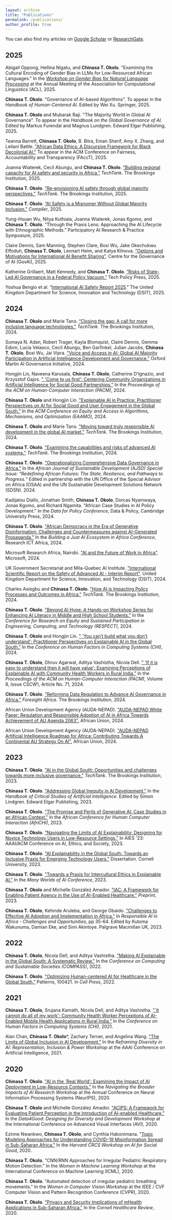 ```yaml
---
layout: archive
title: "Publications"
permalink: /publications/
author_profile: true
---
```


You can also find my articles on [Google Scholar](https://scholar.google.com/citations?user=Ljcd9nMAAAAJ&hl=en&oi=sra) or [ResearchGate](https://www.researchgate.net/profile/Chinasa-Okolo-2).
## 2025


Abigail Oppong, Hellina Nigatu, and **Chinasa T. Okolo**. "Examining the Cultural Encoding of Gender Bias in LLMs for Low-Resourced African Languages." In the [_Workshop on Gender Bias for Natural Language Processing_](https://gebnlp-workshop.github.io/) at the Annual Meeting of the Association for Computational Linguistics (ACL), 2025.

**Chinasa T. Okolo**. "Governance of AI-based Algorithms". To appear in the _Handbook of Human-Centered AI_. Edited by Wei Xu. Springer, 2025.

**Chinasa T. Okolo** and Mubarak Raji. "The Majority World in Global AI Governance". To appear in the _Handbook on the Global Governance of AI_. Edited by Markus Furendal and Magnus Lundgren. Edward Elgar Publishing, 2025.

Teanna Barrett, **Chinasa T. Okolo**, B. Biira, Eman Sherif, Amy X. Zhang, and Leilani Battle. ["African Data Ethics: A Discursive Framework for Black Decolonial AI."](https://chinasatokolo.github.io/files/Okolo_FAccT_2025) To appear in the ACM Conference on Fairness, Accountability and Transparency (FAccT), 2025.

<!--Charting New Frontiers for Governance and Democracy in Africa’s AI Era. -->

Joanna Wiaterek, Cecil Abungu, and **Chinasa T. Okolo**. [“Building regional capacity for AI safety and security in Africa.”](https://www.brookings.edu/articles/building-regional-capacity-for-ai-safety-and-security-in-africa/) _TechTank_. The Brookings Institution, 2025. 

**Chinasa T. Okolo**. [“Re-envisioning AI safety through global majority perspectives.”](https://www.brookings.edu/articles/a-new-writing-series-re-envisioning-ai-safety-through-global-majority-perspectives/) _TechTank_. The Brookings Institution, 2025. 

**Chinasa T. Okolo**. [“AI Safety is a Misnomer Without Global Majority Inclusion.”](https://www.compiler.news/ai-action-edition/) _Compiler_, 2025. 

Yung-Hsuan Wu, Nitya Kuthiala, Joanna Wiaterek, Jonas Kgomo, and **Chinasa T. Okolo**. “Through the Praxis Lens: Approaching the AI Lifecycle with Ethnographic Methods.” Participatory AI Research & Practice Symposium, 2025.

Claire Dennis, Sam Manning, Stephen Clare, Boxi Wu, Jake Okechukwu Effoduh, **Chinasa T. Okolo**, Lennart Heim, and Katya Klinova. ["Options and Motivations for International AI Benefit Sharing"](https://www.governance.ai/research-paper/options-and-motivations-for-international-ai-benefit-sharing). Centre for the Governance of AI (GovAI), 2025.

Katherine Grillaert, Matt Kennedy, and **Chinasa T. Okolo**. [“Risks of State-Led AI Governance in a Federal Policy Vacuum.”](https://www.techpolicy.press/risks-of-state-led-ai-governance-in-a-federal-policy-vacuum/) Tech Policy Press, 2025.

Yoshua Bengio et al. “[International AI Safety Report 2025](https://www.gov.uk/government/publications/international-ai-safety-report-2025).” The United Kingdom Department for Science, Innovation and Technology (DSIT), 2025.

## 2024
**Chinasa T. Okolo** and Marie Tano. [“Closing the gap: A call for more inclusive language technologies.”](https://www.brookings.edu/articles/closing-the-gap-a-call-for-more-inclusive-language-technologies/) _TechTank_. The Brookings Institution, 2024. 

Sumaya N. Adan, Robert Trager, Kayla Blomquist, Claire Dennis, Gemma Edom, Lucia Velasco, Cecil Abungu, Ben Garfinkel, Julian Jacobs, **Chinasa T. Okolo**, Boxi Wu, Jai Vipra. ["Voice and Access in AI: Global AI Majority Participation in Artificial Intelligence Development and Governance."](https://www.oxfordmartin.ox.ac.uk/publications/voice-and-access-in-ai-global-ai-majority-participation-in-artificial-intelligence-development-and-governance) Oxford Martin AI Governance Initiative, 2024.

Hongjin Lin, Naveena Karusala, **Chinasa T. Okolo**, Catherine D’Ignazio, and Krzysztof Gajos. [" 'Come to us first': Centering Community Organizations in Artificial Intelligence for Social Good Partnerships."](https://chinasatokolo.github.io/files/Okolo_CSCW_2024-AI4SG.pdf) In the _Proceedings of the ACM on Human-Computer Interaction (PACM)_, 2024.

**Chinasa T. Okolo** and Hongjin Lin. ["Explainable AI in Practice: Practitioner Perspectives on AI for Social Good and User Engagement in the Global South."](https://chinasatokolo.github.io/files/Okolo_EAAMO_2024.pdf) In the _ACM Conference on Equity and Access in Algorithms, Mechanisms, and Optimization (EAAMO)_, 2024.

**Chinasa T. Okolo** and Marie Tano. ["Moving toward truly responsible AI development in the global AI market."](https://www.brookings.edu/articles/moving-toward-truly-responsible-ai-development-in-the-global-ai-market/) _TechTank_. The Brookings Institution, 2024.

**Chinasa T. Okolo**. ["Examining the capabilities and risks of advanced AI systems."](https://www.brookings.edu/articles/examining-advanced-ai-capabilities-and-risks/) _TechTank_. The Brookings Institution, 2024.

**Chinasa T. Okolo**. ["Operationalizing Comprehensive Data Governance in Africa."](https://chinasatokolo.github.io/files/Okolo_AJSD_2024.pdf) In the _African Journal of Sustainable Development (AJSD) Special Issue: “Redefining African Futures: The State, Resilience, and Pathways to Progress._" Edited in partnership with the UN Office of the Special Advisor on Africa (OSAA) and the UN Sustainable Development Solutions Network (SDSN). 2024.

Kadijatou Diallo, Jonathan Smith, **Chinasa T. Okolo**, Dorcas Nyamwaya, Jonas Kgomo, and Richard Ngamita. "African Case Studies in AI Policy Development." In the _Data for Policy Conference_, Data & Policy, Cambridge University Press, 2024.

<!-- Dorcas Nyamwaya, Susan Otieno, **Chinasa T. Okolo**, Abigail Oppong, and Jonas Kgomo. "Towards A Fair and Equitable Data Ecosystem for Low Resource Languages." In the _Data for Policy Conference_, Data & Policy, Cambridge University Press, 2024.-->

**Chinasa T. Okolo**. ["African Democracy in the Era of Generative Disinformation: Challenges and Countermeasures against AI-Generated Propaganda."](https://papers.ssrn.com/sol3/papers.cfm?abstract_id=4885958) In the _Building a Just AI Ecosystem in Africa Conference_, Research ICT Africa, 2024.

Microsoft Research Africa, Nairobi. ["AI and the Future of Work in Africa"](https://www.microsoft.com/en-us/research/project/ai-and-the-future-of-work-in-africa/white-paper/). Microsoft, 2024.

UK Government Secretariat and Mila-Quebec AI Institute. ["International Scientific Report on the Safety of Advanced AI - Interim Report"](https://www.gov.uk/government/publications/international-scientific-report-on-the-safety-of-advanced-ai). United Kingdom Department for Science, Innovation, and Technology (DSIT), 2024.

Charles Asiegbu and **Chinasa T. Okolo**. ["How AI is Impacting Policy Processes and Outcomes in Africa."](https://www.brookings.edu/articles/how-ai-is-impacting-policy-processes-and-outcomes-in-africa/) _TechTank_. The Brookings Institution, 2024.

**Chinasa T. Okolo**. ["Beyond AI Hype: A Hands-on Workshop Series for Enhancing AI Literacy in Middle and High School Students."](https://chinasatokolo.github.io/files/Okolo_RESPECT_2024.pdf) In the _Conference for Research on Equity and Sustained Participation in Engineering, Computing, and Technology (RESPECT)_, 2024.

**Chinasa T. Okolo** and Hongjin Lin. [" 'You can’t build what you don’t understand': Practitioner Perspectives on Explainable AI in the Global South."](https://chinasatokolo.github.io/files/Okolo_CHI-LBW_2024.pdf) In the _Conference on Human Factors in Computing Systems (CHI)_, 2024.

**Chinasa T. Okolo**, Dhruv Agarwal, Aditya Vashistha, Nicola Dell. 
[" 'If it is easy to understand then it will have value': Examining Perceptions of Explainable AI with Community Health Workers in Rural India."](https://chinasatokolo.github.io/files/Okolo_CSCW_2024.pdf) In the _Proceedings of the ACM on Human-Computer Interaction (PACM)_, Volume 8, Issue CSCW1, Article No. 71, 2024. 

**Chinasa T. Okolo**. ["Reforming Data Regulation to Advance AI Governance in Africa."](https://chinasatokolo.github.io/files/Okolo_ForesightAfrica_2024.pdf) _Foresight Africa_. The Brookings Institution, 2024.

African Union Development Agency (AUDA-NEPAD). ["AUDA-NEPAD White Paper: Regulation and Responsible Adoption of AI in Africa Towards Achievement of AU Agenda 2063".](https://chinasatokolo.github.io/files/Okolo_AUWhitePaper_2024.pdf) African Union, 2024.

African Union Development Agency (AUDA-NEPAD). ["AUDA-NEPAD Artificial Intelligence Roadmap for Africa: Contributing Towards A Continental AU Strategy On AI".](https://chinasatokolo.github.io/files/Okolo_AURoadmap_2024.pdf) African Union, 2024.

## 2023
**Chinasa T. Okolo**. ["AI in the Global South: Opportunities and challenges towards more inclusive governance."](https://www.brookings.edu/articles/ai-in-the-global-south-opportunities-and-challenges-towards-more-inclusive-governance/) _TechTank_. The Brookings Institution, 2023.

**Chinasa T. Okolo**. ["Addressing Global Inequity in AI Development."](https://chinasatokolo.github.io/files/Okolo_GIAID_2023.pdf) In the _Handbook of Critical Studies of Artificial Intelligence_. Edited by Simon Lindgren. Edward Elgar Publishing, 2023.

**Chinasa T. Okolo**. ["The Promise and Perils of Generative AI: Case Studies in an African Context."](https://chinasatokolo.github.io/files/Okolo_AfriCHI_2023.pdf) In the _African Conference for Human Computer Interaction (AfriCHI)_, 2023.

**Chinasa T. Okolo**. ["Navigating the Limits of AI Explainability: Designing for Novice Technology Users in Low-Resource Settings."](https://www.researchgate.net/publication/373496292_Navigating_the_Limits_of_AI_Explainability_Designing_for_Novice_Technology_Users_in_Low-Resource_Settings) In AIES '23: AAAI/ACM Conference on AI, Ethics, and Society, 2023.

**Chinasa T. Okolo**. ["AI Explainability in the Global South: Towards an Inclusive Praxis for Emerging Technology Users."](https://www.researchgate.net/publication/373864304_AI_Explainability_in_the_Global_South_Towards_an_Inclusive_Praxis_for_Emerging_Technology_Users) Dissertation. Cornell University, 2023.

**Chinasa T. Okolo**. ["Towards a Praxis for Intercultural Ethics in Explainable AI."](https://chinasatokolo.github.io/files/Okolo_InterEthics_2023.pdf) In the _Many Worlds of AI Conference_, 2023.

**Chinasa T. Okolo** and Michelle González Amador. ["IAC: A Framework for Enabling Patient Agency in the Use of AI-Enabled Healthcare."](https://chinasatokolo.github.io/files/Okolo_IAC_2023.pdf) _Preprint_, 2023.

**Chinasa T. Okolo**, Kehinde Aruleba, and George Obaido. ["Challenges to Effective AI Adoption and Implementation in Africa."](https://chinasatokolo.github.io/files/Okolo_RAI_2023.pdf) In _Responsible AI in Africa - Challenges and Opportunities_, pp 35-64. Edited by Kutoma Wakunuma, Damian Eke, and Simi Akintoye. Palgrave Macmillan UK, 2023.

## 2022
**Chinasa T. Okolo**, Nicola Dell, and Aditya Vashistha. ["Making AI Explainable in the Global South: A Systematic Review."](https://chinasatokolo.github.io/files/Okolo_COMPASS_2022.pdf) In the _Conference on Computing and Sustainable Societies (COMPASS)_, 2022.

**Chinasa T. Okolo**. ["Optimizing Human-centered AI for Healthcare in the Global South."](https://chinasatokolo.github.io/files/Okolo_Cell_2022.pdf) Patterns, 100421. In _Cell Press_, 2022. 

## 2021
**Chinasa T. Okolo**, Srujana Kamath, Nicola Dell, and Aditya Vashistha. ["`It cannot do all of my work': Community Health Worker Perceptions of AI-Enabled Mobile Health Applications in Rural India."](https://chinasatokolo.github.io/files/Okolo_CHI_2021.pdf) In the _Conference on Human Factors in Computing Systems (CHI)_, 2021.

Alan Chan, **Chinasa T. Okolo***, Zachary Terner, and Angelina Wang. ["The Limits of Global Inclusion in AI Development."](https://chinasatokolo.github.io/files/Okolo_AAAI_2021.pdf) In the _Reframing Diversity in AI: Representation, Inclusion & Power Workshop_ at the AAAI Conference on Artificial Intelligence, 2021.

## 2020

**Chinasa T. Okolo**. ["AI in the `Real World': Examining the Impact of AI Deployment in Low-Resource Contexts."](https://chinasatokolo.github.io/files/Okolo_NBIAIR_2020.pdf) In the _Navigating the Broader Impacts of AI Research Workshop_ at the Annual Conference on Neural Information Processing Systems (NeurIPS), 2020.

**Chinasa T. Okolo** and Michelle González Amador. ["ACIPS: A Framework for Evaluating Patient Perception in the Introduction of AI-enabled Healthcare."](https://chinasatokolo.github.io/files/Okolo_ACIPS_2020.pdf) In the _Data4Good: Designing for Diversity and Development Workshop_ at the International Conference on Advanced Visual Interfaces (AVI), 2020.

Ezinne Nwankwo, **Chinasa T. Okolo**, and Cynthia Habonimana. "[Topic Modeling Approaches for Understanding COVID-19 Misinformation Spread in Sub-Saharan Africa."](https://chinasatokolo.github.io/files/Okolo_AI4SG_2020.pdf) In the _Harvard CRCS Workshop on AI for Social Good_, 2020. 

**Chinasa T. Okolo**. "CNN/RNN Approaches for Irregular Pediatric Respiratory Motion Detection." In the _Women in Machine Learning Workshop_ at the International Conference on Machine Learning (ICML), 2020.

**Chinasa T. Okolo**. "Automated detection of irregular pediatric breathing movements." In the _Women in Computer Vision Workshop_ at the IEEE / CVF Computer Vision and Pattern Recognition Conference (CVPR), 2020.

**Chinasa T. Okolo**. ["Privacy and Security Implications of mHealth Applications in Sub-Saharan Africa."](https://chinasatokolo.github.io/files/Okolo_CHR_2020.pdf) In the _Cornell Healthcare Review_, 2020. 
